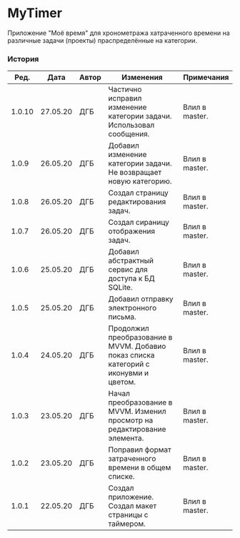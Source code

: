 # MyTimer

Приложение "Моё время" для хронометража хатраченного времени на различные задачи (проекты) праспределённые на категории.

### История
| Ред. | Дата | Автор | Изменения | Примечания |
|------|------|-------|-----------|------------|
| 1.0.10 | 27.05.20 | ДГБ | Частично исправил изменение категории задачи. Использовал сообщения. | Влил в master. |
| 1.0.9 | 26.05.20 | ДГБ | Добавил изменение категории задачи. Не возвращает новую категорию. | Влил в master. |
| 1.0.8 | 26.05.20 | ДГБ | Создал страницу редактирования задач. | Влил в master. |
| 1.0.7 | 26.05.20 | ДГБ | Создал сираницу отображения задач. | Влил в master. |
| 1.0.6 | 25.05.20 | ДГБ | Добавил абстрактный сервис для доступа к БД SQLite. | Влил в master. |
| 1.0.5 | 25.05.20 | ДГБ | Добавил отправку электронного письма. | Влил в master. |
| 1.0.4 | 24.05.20 | ДГБ | Продолжил преобразование в MVVM. Добавио показ списка категорий с иконувми и цветом. | Влил в master. |
| 1.0.3 | 23.05.20 | ДГБ | Начал преобразование в MVVM. Изменил просмотр на редактирование элемента. | Влил в master. |
| 1.0.2 | 23.05.20 | ДГБ | Поправил формат затраченного времени в общем списке. | Влил в master. |
| 1.0.1 | 22.05.20 | ДГБ | Создал приложение. Создал макет страницы с таймером. | Влил в master. |
